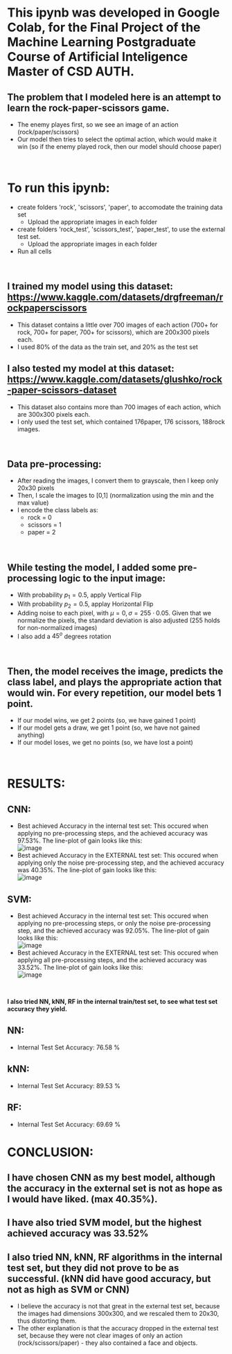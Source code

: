 # This ipynb was developed in Google Colab, for the Final Project of the Machine Learning Postgraduate Course of Artificial Inteligence Master of CSD AUTH.
## The problem that I modeled here is an attempt to learn the rock-paper-scissors game.
* The enemy playes first, so we see an image of an action (rock/paper/scissors)
* Our model then tries to select the optimal action, which would make it win (so if the enemy played rock, then our model should choose paper)
<br/>

# To run this ipynb:
* create folders 'rock', 'scissors', 'paper', to accomodate the training data set
  * Upload the appropriate images in each folder
* create folders 'rock_test', 'scissors_test', 'paper_test', to use the external test set.
  * Upload the appropriate images in each folder
* Run all cells
<br/>

## I trained my model using this dataset: https://www.kaggle.com/datasets/drgfreeman/rockpaperscissors
* This dataset contains a little over 700 images of each action (700+ for rock, 700+ for paper, 700+ for scissors), which are 200x300 pixels each.
* I used 80% of the data as the train set, and 20% as the test set
## I also tested my model at this dataset: https://www.kaggle.com/datasets/glushko/rock-paper-scissors-dataset
* This dataset also contains more than 700 images of each action, which are 300x300 pixels each.
* I only used the test set, which contained 176paper, 176 scissors, 188rock images.
<br/>

## Data pre-processing:
* After reading the images, I convert them to grayscale, then I keep only 20x30 pixels
* Then, I scale the images to [0,1] (normalization using the min and the max value)
* I encode the class labels as:
  * rock = 0
  * scissors = 1
  * paper = 2
<br/>

## While testing the model, I added some pre-processing logic to the input image:
* With probability $p_1=0.5$, apply Vertical Flip
* With probability $p_2=0.5$, applay Horizontal Flip
* Adding noise to each pixel, with $\mu = 0, \sigma = 255 \cdot 0.05$. Given that we normalize the pixels, the standard deviation is also adjusted (255 holds for non-normalized images)
* I also add a $45^o$ degrees rotation
<br/>

## Then, the model receives the image, predicts the class label, and plays the appropriate action that would win. For every repetition, our model bets 1 point.
* If our model wins, we get 2 points (so, we have gained 1 point)
* If our model gets a draw, we get 1 point (so, we have not gained anything)
* If our model loses, we get no points (so, we have lost a point)
<br/>

# RESULTS:
## CNN:
* Best achieved Accuracy in the internal test set: This occured when applying no pre-processing steps, and the achieved accuracy was 97.53%. The line-plot of gain looks like this: <br/>
![image](https://github.com/Evanslearn/1st-Semester-AI-2023-2024-/assets/104510165/fa87ed7a-47f4-4cf3-8aca-a98724585f23)
* Best achieved Accuracy in the EXTERNAL test set: This occured when applying only the noise pre-processing step, and the achieved accuracy was 40.35%. The line-plot of gain looks like this: <br/>
![image](https://github.com/Evanslearn/1st-Semester-AI-2023-2024-/assets/104510165/155d07c9-6cfa-4532-a390-f69e7bf07251)

## SVM:
* Best achieved Accuracy in the internal test set: This occured when applying no pre-processing steps, or only the noise pre-processing step, and the achieved accuracy was 92.05%. The line-plot of gain looks like this: <br/>
![image](https://github.com/Evanslearn/1st-Semester-AI-2023-2024-/assets/104510165/6220a066-0532-42d2-ac7c-ec8850a4798f)
* Best achieved Accuracy in the EXTERNAL test set: This occured when applying all pre-processing steps, and the achieved accuracy was 33.52%. The line-plot of gain looks like this: <br/>
![image](https://github.com/Evanslearn/1st-Semester-AI-2023-2024-/assets/104510165/247eae90-b474-4bf8-93dc-bc65001f9e6e)
<br/>

<b>I also tried NN, kNN, RF in the internal train/test set, to see what test set accuracy they yield.</b>
## NN:
* Internal Test Set Accuracy: 76.58 %
## kNN:
* Internal Test Set Accuracy: 89.53 %
## RF:
* Internal Test Set Accuracy: 69.69 %

# CONCLUSION:
## I have chosen CNN as my best model, although the accuracy in the external set is not as hope as I would have liked. (max 40.35%).<br/>
## I have also tried SVM model, but the highest achieved accuracy was 33.52%
## I also tried NN, kNN, RF algorithms in the internal test set, but they did not prove to be as successful. (kNN did have good accuracy, but not as high as SVM or CNN)
* I believe the accuracy is not that great in the external test set, because the images had dimensions 300x300, and we rescaled them to 20x30, thus distorting them.
* The other explanation is that the accuracy dropped in the external test set, because they were not clear images of only an action (rock/scissors/paper) - they also contained a face and objects.
